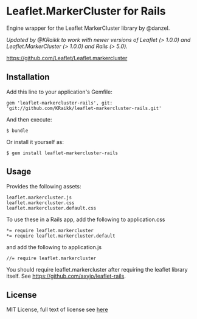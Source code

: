 # Leaflet.MarkerCluster for Rails

Engine wrapper for the Leaflet MarkerCluster library by @danzel.

*Updated by @KRaikk to work with newer versions of Leaflet (> 1.0.0) and Leaflet.MarkerCluster (> 1.0.0) and Rails (> 5.0).*

https://github.com/Leaflet/Leaflet.markercluster

## Installation

Add this line to your application's Gemfile:

    gem 'leaflet-markercluster-rails', git: 'git://github.com/KRaikk/leaflet-markercluster-rails.git'

And then execute:

    $ bundle

Or install it yourself as:

    $ gem install leaflet-markercluster-rails

## Usage

Provides the following assets:

    leaflet.markercluster.js
    leaflet.markercluster.css
    leaflet.markercluster.default.css

To use these in a Rails app, add the following to application.css

    *= require leaflet.markercluster
    *= require leaflet.markercluster.default

and add the following to application.js

    //= require leaflet.markercluster

You should require leaflet.markercluster after requiring the leaflet
library itself. See https://github.com/axyjo/leaflet-rails.

## License
MIT License, full text of license see [here][License]

[License]: https://github.com/scpike/leaflet-markercluster-rails/blob/master/LICENSE.txt "LICENSE"
